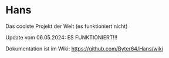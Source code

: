 # Hans
Das coolste Projekt der Welt (es funktioniert nicht)

Update vom 06.05.2024: ES FUNKTIONIERT!!!

Dokumentation ist im Wiki: https://github.com/Byter64/Hans/wiki

